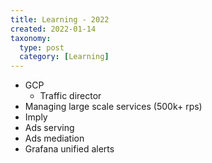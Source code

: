 ```yaml
---
title: Learning - 2022
created: 2022-01-14
taxonomy:
  type: post
  category: [Learning]
---
```


* GCP
    * Traffic director
* Managing large scale services (500k+ rps)
* Imply
* Ads serving
* Ads mediation
* Grafana unified alerts

